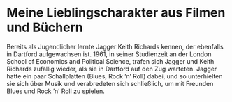 # Meine Lieblingscharakter aus Filmen und Büchern

Bereits als Jugendlicher lernte Jagger Keith Richards kennen, der ebenfalls in Dartford aufgewachsen ist. 1961, in seiner Studienzeit an der London School of Economics and Political Science, trafen sich Jagger und Keith Richards zufällig wieder, als sie in Dartford auf den Zug warteten. Jagger hatte ein paar Schallplatten (Blues, Rock ’n’ Roll) dabei, und so unterhielten sie sich über Musik und verabredeten sich schließlich, um mit Freunden Blues und Rock ’n’ Roll zu spielen.
